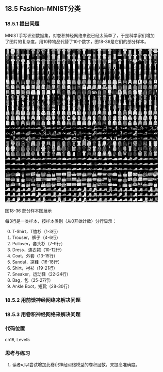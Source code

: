  <!--Copyright © Microsoft Corporation. All rights reserved.
  适用于[License](https://github.com/Microsoft/ai-edu/blob/master/LICENSE.md)版权许可-->

## 18.5 Fashion-MNIST分类

### 18.5.1 提出问题

MNIST手写识别数据集，对卷积神经网络来说已经太简单了，于是科学家们增加了图片的复杂度，用10种物品代替了10个数字，图18-36是它们的部分样本。

<img src="./img/18/FashionMnistSample.png" ch="500" />

图18-36 部分样本图展示

每3行是一类样本，按样本类别（从0开始计数）分行显示：

0. T-Shirt，T恤衫（1-3行）
1. Trouser，裤子（4-6行）
2. Pullover，套头衫（7-9行）
3. Dress，连衣裙（10-12行）
4. Coat，外套（13-15行）
5. Sandal，凉鞋（16-18行）
6. Shirt，衬衫（19-21行）
7. Sneaker，运动鞋（22-24行）
8. Bag，包（25-27行）
9. Ankle Boot，短靴（28-30行）

### 18.5.2 用前馈神经网络来解决问题


### 18.5.3 用卷积神经网络来解决问题

### 代码位置

ch18, Level5

### 思考与练习

1. 读者可以尝试增加此卷积神经网络模型的卷积层数，来提高准确度。
